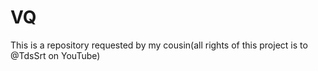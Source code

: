 # VQ
This is a repository requested by my cousin(all rights of this project is to @TdsSrt on YouTube)
